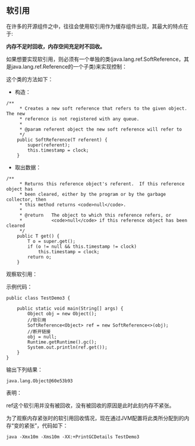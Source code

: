 ## 软引用

在许多的开源组件之中，往往会使用软引用作为缓存组件出现，其最大的特点在于:

**内存不足时回收，内存空间充足时不回收。**

如果想要实现软引用，则必须有一个单独的类(java.lang.ref.SoftReference，其是java.lang.ref.Reference的一个子类)来实现控制：

这个类的方法如下：

- 构造：

```
/**
     * Creates a new soft reference that refers to the given object.  The new
     * reference is not registered with any queue.
     *
     * @param referent object the new soft reference will refer to
     */
    public SoftReference(T referent) {
        super(referent);
        this.timestamp = clock;
    } 
```

- 取出数据：

```
/**
     * Returns this reference object's referent.  If this reference object has
     * been cleared, either by the program or by the garbage collector, then
     * this method returns <code>null</code>.
     *
     * @return   The object to which this reference refers, or
     *           <code>null</code> if this reference object has been cleared
     */
    public T get() {
        T o = super.get();
        if (o != null && this.timestamp != clock)
            this.timestamp = clock;
        return o;
    }
```

观察软引用：

示例代码：

```
public class TestDemo3 {

    public static void main(String[] args) {
        Object obj = new Object();
        //软引用
        SoftReference<Object> ref = new SoftReference<>(obj);
        //断开链接
        obj = null;
        Runtime.getRuntime().gc();
        System.out.println(ref.get());
    }
}
```

输出下列结果：

```
java.lang.Object@60e53b93
```

表明：

ref这个软引用并没有被回收，没有被回收的原因是此时此刻内存不紧张。

为了观察内存紧张时的软引用回收情况，现在通过JVM配置将此类所分配到的内存“变的紧张”，代码如下：

```
java -Xmx10m -Xms10m -XX:+PrintGCDetails TestDemo3
```

